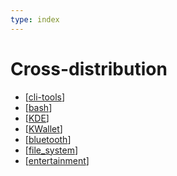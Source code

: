 ```yaml
---
type: index
---
```


# Cross-distribution

- [[cli-tools]]
- [[bash]]
- [[KDE]]
- [[KWallet]]
- [[bluetooth]]
- [[file_system]]
- [[entertainment]]

[//begin]: # "Autogenerated link references for markdown compatibility"
[cli-tools]: cli-tools.md "cli-tools"
[bash]: bash.md "Bash Usage"
[KDE]: KDE.md "KDE Plasma Tweak"
[KWallet]: KWallet.md "KWallet"
[bluetooth]: bluetooth.md "Use the Same Bluetooth Device on Linux and Windows Dual Boot System"
[file_system]: file_system.md "File Systems"
[entertainment]: entertainment.md "Entertainment"
[//end]: # "Autogenerated link references"
